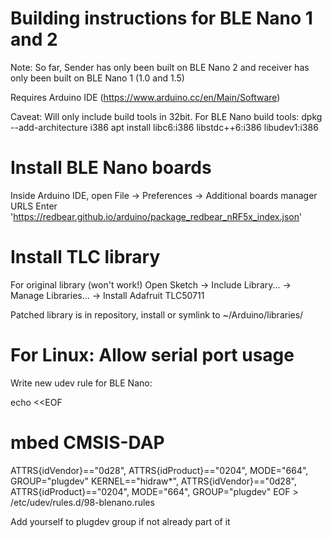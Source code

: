 # Building instructions for BLE Nano 1 and 2
Note: So far, Sender has only been built on BLE Nano 2 and receiver has only been built on BLE Nano 1 (1.0 and 1.5)

Requires Arduino IDE (https://www.arduino.cc/en/Main/Software)

Caveat: Will only include build tools in 32bit.
For BLE Nano build tools:
dpkg --add-architecture i386
apt install libc6:i386 libstdc++6:i386 libudev1:i386

# Install BLE Nano boards
Inside Arduino IDE, open File -> Preferences -> Additional boards manager URLS
Enter 'https://redbear.github.io/arduino/package_redbear_nRF5x_index.json'

# Install TLC library
For original library (won't work!) Open Sketch -> Include Library... -> Manage Libraries... -> Install Adafruit TLC50711

Patched library is in repository, install or symlink to ~/Arduino/libraries/

# For Linux: Allow serial port usage

Write new udev rule for BLE Nano:

echo <<EOF
# mbed CMSIS-DAP
ATTRS{idVendor}=="0d28", ATTRS{idProduct}=="0204", MODE="664", GROUP="plugdev"
KERNEL=="hidraw*", ATTRS{idVendor}=="0d28", ATTRS{idProduct}=="0204", MODE="664", GROUP="plugdev"
EOF > /etc/udev/rules.d/98-blenano.rules

Add yourself to plugdev group if not already part of it
